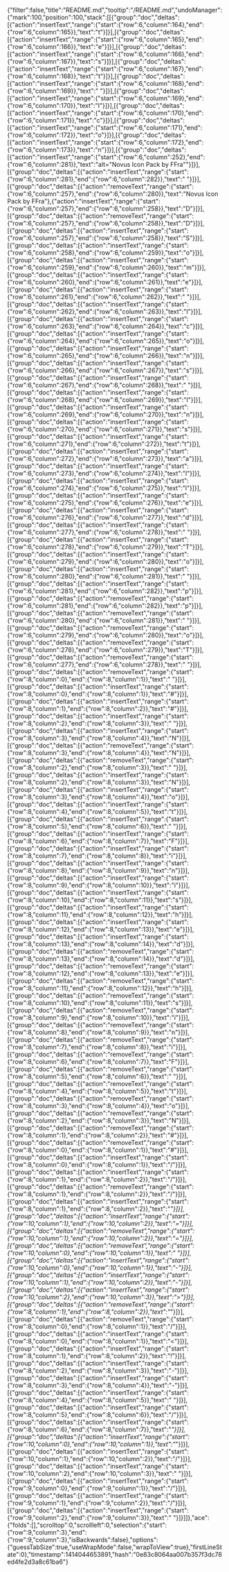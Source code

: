 {"filter":false,"title":"README.md","tooltip":"/README.md","undoManager":{"mark":100,"position":100,"stack":[[{"group":"doc","deltas":[{"action":"insertText","range":{"start":{"row":6,"column":164},"end":{"row":6,"column":165}},"text":"t"}]}],[{"group":"doc","deltas":[{"action":"insertText","range":{"start":{"row":6,"column":165},"end":{"row":6,"column":166}},"text":"e"}]}],[{"group":"doc","deltas":[{"action":"insertText","range":{"start":{"row":6,"column":166},"end":{"row":6,"column":167}},"text":"s"}]}],[{"group":"doc","deltas":[{"action":"insertText","range":{"start":{"row":6,"column":167},"end":{"row":6,"column":168}},"text":"t"}]}],[{"group":"doc","deltas":[{"action":"insertText","range":{"start":{"row":6,"column":168},"end":{"row":6,"column":169}},"text":" "}]}],[{"group":"doc","deltas":[{"action":"insertText","range":{"start":{"row":6,"column":169},"end":{"row":6,"column":170}},"text":"I"}]}],[{"group":"doc","deltas":[{"action":"insertText","range":{"start":{"row":6,"column":170},"end":{"row":6,"column":171}},"text":"c"}]}],[{"group":"doc","deltas":[{"action":"insertText","range":{"start":{"row":6,"column":171},"end":{"row":6,"column":172}},"text":"o"}]}],[{"group":"doc","deltas":[{"action":"insertText","range":{"start":{"row":6,"column":172},"end":{"row":6,"column":173}},"text":"n"}]}],[{"group":"doc","deltas":[{"action":"insertText","range":{"start":{"row":6,"column":252},"end":{"row":6,"column":281}},"text":"alt=\"Novus Icon Pack by FFra\""}]}],[{"group":"doc","deltas":[{"action":"insertText","range":{"start":{"row":6,"column":281},"end":{"row":6,"column":282}},"text":" "}]}],[{"group":"doc","deltas":[{"action":"removeText","range":{"start":{"row":6,"column":257},"end":{"row":6,"column":280}},"text":"Novus Icon Pack by FFra"},{"action":"insertText","range":{"start":{"row":6,"column":257},"end":{"row":6,"column":258}},"text":"D"}]}],[{"group":"doc","deltas":[{"action":"removeText","range":{"start":{"row":6,"column":257},"end":{"row":6,"column":258}},"text":"D"}]}],[{"group":"doc","deltas":[{"action":"insertText","range":{"start":{"row":6,"column":257},"end":{"row":6,"column":258}},"text":"S"}]}],[{"group":"doc","deltas":[{"action":"insertText","range":{"start":{"row":6,"column":258},"end":{"row":6,"column":259}},"text":"o"}]}],[{"group":"doc","deltas":[{"action":"insertText","range":{"start":{"row":6,"column":259},"end":{"row":6,"column":260}},"text":"m"}]}],[{"group":"doc","deltas":[{"action":"insertText","range":{"start":{"row":6,"column":260},"end":{"row":6,"column":261}},"text":"e"}]}],[{"group":"doc","deltas":[{"action":"insertText","range":{"start":{"row":6,"column":261},"end":{"row":6,"column":262}},"text":" "}]}],[{"group":"doc","deltas":[{"action":"insertText","range":{"start":{"row":6,"column":262},"end":{"row":6,"column":263}},"text":"I"}]}],[{"group":"doc","deltas":[{"action":"insertText","range":{"start":{"row":6,"column":263},"end":{"row":6,"column":264}},"text":"c"}]}],[{"group":"doc","deltas":[{"action":"insertText","range":{"start":{"row":6,"column":264},"end":{"row":6,"column":265}},"text":"o"}]}],[{"group":"doc","deltas":[{"action":"insertText","range":{"start":{"row":6,"column":265},"end":{"row":6,"column":266}},"text":"n"}]}],[{"group":"doc","deltas":[{"action":"insertText","range":{"start":{"row":6,"column":266},"end":{"row":6,"column":267}},"text":"s"}]}],[{"group":"doc","deltas":[{"action":"insertText","range":{"start":{"row":6,"column":267},"end":{"row":6,"column":268}},"text":" "}]}],[{"group":"doc","deltas":[{"action":"insertText","range":{"start":{"row":6,"column":268},"end":{"row":6,"column":269}},"text":"I"}]}],[{"group":"doc","deltas":[{"action":"insertText","range":{"start":{"row":6,"column":269},"end":{"row":6,"column":270}},"text":"n"}]}],[{"group":"doc","deltas":[{"action":"insertText","range":{"start":{"row":6,"column":270},"end":{"row":6,"column":271}},"text":"s"}]}],[{"group":"doc","deltas":[{"action":"insertText","range":{"start":{"row":6,"column":271},"end":{"row":6,"column":272}},"text":"t"}]}],[{"group":"doc","deltas":[{"action":"insertText","range":{"start":{"row":6,"column":272},"end":{"row":6,"column":273}},"text":"a"}]}],[{"group":"doc","deltas":[{"action":"insertText","range":{"start":{"row":6,"column":273},"end":{"row":6,"column":274}},"text":"l"}]}],[{"group":"doc","deltas":[{"action":"insertText","range":{"start":{"row":6,"column":274},"end":{"row":6,"column":275}},"text":"l"}]}],[{"group":"doc","deltas":[{"action":"insertText","range":{"start":{"row":6,"column":275},"end":{"row":6,"column":276}},"text":"e"}]}],[{"group":"doc","deltas":[{"action":"insertText","range":{"start":{"row":6,"column":276},"end":{"row":6,"column":277}},"text":"d"}]}],[{"group":"doc","deltas":[{"action":"insertText","range":{"start":{"row":6,"column":277},"end":{"row":6,"column":278}},"text":" "}]}],[{"group":"doc","deltas":[{"action":"insertText","range":{"start":{"row":6,"column":278},"end":{"row":6,"column":279}},"text":"T"}]}],[{"group":"doc","deltas":[{"action":"insertText","range":{"start":{"row":6,"column":279},"end":{"row":6,"column":280}},"text":"o"}]}],[{"group":"doc","deltas":[{"action":"insertText","range":{"start":{"row":6,"column":280},"end":{"row":6,"column":281}},"text":" "}]}],[{"group":"doc","deltas":[{"action":"insertText","range":{"start":{"row":6,"column":281},"end":{"row":6,"column":282}},"text":"p"}]}],[{"group":"doc","deltas":[{"action":"removeText","range":{"start":{"row":6,"column":281},"end":{"row":6,"column":282}},"text":"p"}]}],[{"group":"doc","deltas":[{"action":"removeText","range":{"start":{"row":6,"column":280},"end":{"row":6,"column":281}},"text":" "}]}],[{"group":"doc","deltas":[{"action":"removeText","range":{"start":{"row":6,"column":279},"end":{"row":6,"column":280}},"text":"o"}]}],[{"group":"doc","deltas":[{"action":"removeText","range":{"start":{"row":6,"column":278},"end":{"row":6,"column":279}},"text":"T"}]}],[{"group":"doc","deltas":[{"action":"removeText","range":{"start":{"row":6,"column":277},"end":{"row":6,"column":278}},"text":" "}]}],[{"group":"doc","deltas":[{"action":"removeText","range":{"start":{"row":8,"column":0},"end":{"row":8,"column":1}},"text":" "}]}],[{"group":"doc","deltas":[{"action":"insertText","range":{"start":{"row":8,"column":0},"end":{"row":8,"column":1}},"text":"#"}]}],[{"group":"doc","deltas":[{"action":"insertText","range":{"start":{"row":8,"column":1},"end":{"row":8,"column":2}},"text":"#"}]}],[{"group":"doc","deltas":[{"action":"insertText","range":{"start":{"row":8,"column":2},"end":{"row":8,"column":3}},"text":" "}]}],[{"group":"doc","deltas":[{"action":"insertText","range":{"start":{"row":8,"column":3},"end":{"row":8,"column":4}},"text":"N"}]}],[{"group":"doc","deltas":[{"action":"removeText","range":{"start":{"row":8,"column":3},"end":{"row":8,"column":4}},"text":"N"}]}],[{"group":"doc","deltas":[{"action":"removeText","range":{"start":{"row":8,"column":2},"end":{"row":8,"column":3}},"text":" "}]}],[{"group":"doc","deltas":[{"action":"insertText","range":{"start":{"row":8,"column":2},"end":{"row":8,"column":3}},"text":"N"}]}],[{"group":"doc","deltas":[{"action":"insertText","range":{"start":{"row":8,"column":3},"end":{"row":8,"column":4}},"text":"o"}]}],[{"group":"doc","deltas":[{"action":"insertText","range":{"start":{"row":8,"column":4},"end":{"row":8,"column":5}},"text":"t"}]}],[{"group":"doc","deltas":[{"action":"insertText","range":{"start":{"row":8,"column":5},"end":{"row":8,"column":6}},"text":" "}]}],[{"group":"doc","deltas":[{"action":"insertText","range":{"start":{"row":8,"column":6},"end":{"row":8,"column":7}},"text":"F"}]}],[{"group":"doc","deltas":[{"action":"insertText","range":{"start":{"row":8,"column":7},"end":{"row":8,"column":8}},"text":"i"}]}],[{"group":"doc","deltas":[{"action":"insertText","range":{"start":{"row":8,"column":8},"end":{"row":8,"column":9}},"text":"n"}]}],[{"group":"doc","deltas":[{"action":"insertText","range":{"start":{"row":8,"column":9},"end":{"row":8,"column":10}},"text":"i"}]}],[{"group":"doc","deltas":[{"action":"insertText","range":{"start":{"row":8,"column":10},"end":{"row":8,"column":11}},"text":"s"}]}],[{"group":"doc","deltas":[{"action":"insertText","range":{"start":{"row":8,"column":11},"end":{"row":8,"column":12}},"text":"h"}]}],[{"group":"doc","deltas":[{"action":"insertText","range":{"start":{"row":8,"column":12},"end":{"row":8,"column":13}},"text":"e"}]}],[{"group":"doc","deltas":[{"action":"insertText","range":{"start":{"row":8,"column":13},"end":{"row":8,"column":14}},"text":"d"}]}],[{"group":"doc","deltas":[{"action":"removeText","range":{"start":{"row":8,"column":13},"end":{"row":8,"column":14}},"text":"d"}]}],[{"group":"doc","deltas":[{"action":"removeText","range":{"start":{"row":8,"column":12},"end":{"row":8,"column":13}},"text":"e"}]}],[{"group":"doc","deltas":[{"action":"removeText","range":{"start":{"row":8,"column":11},"end":{"row":8,"column":12}},"text":"h"}]}],[{"group":"doc","deltas":[{"action":"removeText","range":{"start":{"row":8,"column":10},"end":{"row":8,"column":11}},"text":"s"}]}],[{"group":"doc","deltas":[{"action":"removeText","range":{"start":{"row":8,"column":9},"end":{"row":8,"column":10}},"text":"i"}]}],[{"group":"doc","deltas":[{"action":"removeText","range":{"start":{"row":8,"column":8},"end":{"row":8,"column":9}},"text":"n"}]}],[{"group":"doc","deltas":[{"action":"removeText","range":{"start":{"row":8,"column":7},"end":{"row":8,"column":8}},"text":"i"}]}],[{"group":"doc","deltas":[{"action":"removeText","range":{"start":{"row":8,"column":6},"end":{"row":8,"column":7}},"text":"F"}]}],[{"group":"doc","deltas":[{"action":"removeText","range":{"start":{"row":8,"column":5},"end":{"row":8,"column":6}},"text":" "}]}],[{"group":"doc","deltas":[{"action":"removeText","range":{"start":{"row":8,"column":4},"end":{"row":8,"column":5}},"text":"t"}]}],[{"group":"doc","deltas":[{"action":"removeText","range":{"start":{"row":8,"column":3},"end":{"row":8,"column":4}},"text":"o"}]}],[{"group":"doc","deltas":[{"action":"removeText","range":{"start":{"row":8,"column":2},"end":{"row":8,"column":3}},"text":"N"}]}],[{"group":"doc","deltas":[{"action":"removeText","range":{"start":{"row":8,"column":1},"end":{"row":8,"column":2}},"text":"#"}]}],[{"group":"doc","deltas":[{"action":"removeText","range":{"start":{"row":8,"column":0},"end":{"row":8,"column":1}},"text":"#"}]}],[{"group":"doc","deltas":[{"action":"insertText","range":{"start":{"row":8,"column":0},"end":{"row":8,"column":1}},"text":"/"}]}],[{"group":"doc","deltas":[{"action":"insertText","range":{"start":{"row":8,"column":1},"end":{"row":8,"column":2}},"text":"/"}]}],[{"group":"doc","deltas":[{"action":"removeText","range":{"start":{"row":8,"column":1},"end":{"row":8,"column":2}},"text":"/"}]}],[{"group":"doc","deltas":[{"action":"insertText","range":{"start":{"row":8,"column":1},"end":{"row":8,"column":2}},"text":"*"}]}],[{"group":"doc","deltas":[{"action":"insertText","range":{"start":{"row":10,"column":1},"end":{"row":10,"column":2}},"text":"="}]}],[{"group":"doc","deltas":[{"action":"removeText","range":{"start":{"row":10,"column":1},"end":{"row":10,"column":2}},"text":"="}]}],[{"group":"doc","deltas":[{"action":"removeText","range":{"start":{"row":10,"column":0},"end":{"row":10,"column":1}},"text":" "}]}],[{"group":"doc","deltas":[{"action":"insertText","range":{"start":{"row":10,"column":0},"end":{"row":10,"column":1}},"text":"-"}]}],[{"group":"doc","deltas":[{"action":"insertText","range":{"start":{"row":10,"column":1},"end":{"row":10,"column":2}},"text":"-"}]}],[{"group":"doc","deltas":[{"action":"insertText","range":{"start":{"row":10,"column":2},"end":{"row":10,"column":3}},"text":">"}]}],[{"group":"doc","deltas":[{"action":"removeText","range":{"start":{"row":8,"column":1},"end":{"row":8,"column":2}},"text":"*"}]}],[{"group":"doc","deltas":[{"action":"removeText","range":{"start":{"row":8,"column":0},"end":{"row":8,"column":1}},"text":"/"}]}],[{"group":"doc","deltas":[{"action":"insertText","range":{"start":{"row":8,"column":0},"end":{"row":8,"column":1}},"text":"<"}]}],[{"group":"doc","deltas":[{"action":"insertText","range":{"start":{"row":8,"column":1},"end":{"row":8,"column":2}},"text":"!"}]}],[{"group":"doc","deltas":[{"action":"insertText","range":{"start":{"row":8,"column":2},"end":{"row":8,"column":3}},"text":"-"}]}],[{"group":"doc","deltas":[{"action":"insertText","range":{"start":{"row":8,"column":3},"end":{"row":8,"column":4}},"text":"-"}]}],[{"group":"doc","deltas":[{"action":"insertText","range":{"start":{"row":8,"column":4},"end":{"row":8,"column":5}},"text":" "}]}],[{"group":"doc","deltas":[{"action":"insertText","range":{"start":{"row":8,"column":5},"end":{"row":8,"column":6}},"text":"/"}]}],[{"group":"doc","deltas":[{"action":"insertText","range":{"start":{"row":8,"column":6},"end":{"row":8,"column":7}},"text":"*"}]}],[{"group":"doc","deltas":[{"action":"insertText","range":{"start":{"row":10,"column":0},"end":{"row":10,"column":1}},"text":"*"}]}],[{"group":"doc","deltas":[{"action":"insertText","range":{"start":{"row":10,"column":1},"end":{"row":10,"column":2}},"text":"/"}]}],[{"group":"doc","deltas":[{"action":"insertText","range":{"start":{"row":10,"column":2},"end":{"row":10,"column":3}},"text":" "}]}],[{"group":"doc","deltas":[{"action":"insertText","range":{"start":{"row":9,"column":0},"end":{"row":9,"column":1}},"text":"/"}]}],[{"group":"doc","deltas":[{"action":"insertText","range":{"start":{"row":9,"column":1},"end":{"row":9,"column":2}},"text":"/"}]}],[{"group":"doc","deltas":[{"action":"insertText","range":{"start":{"row":9,"column":2},"end":{"row":9,"column":3}},"text":" "}]}]]},"ace":{"folds":[],"scrolltop":0,"scrollleft":0,"selection":{"start":{"row":9,"column":3},"end":{"row":9,"column":3},"isBackwards":false},"options":{"guessTabSize":true,"useWrapMode":false,"wrapToView":true},"firstLineState":0},"timestamp":1414044653891,"hash":"0e83c8064aa007b357f3dc78ed4fe2d3a8c61ba6"}